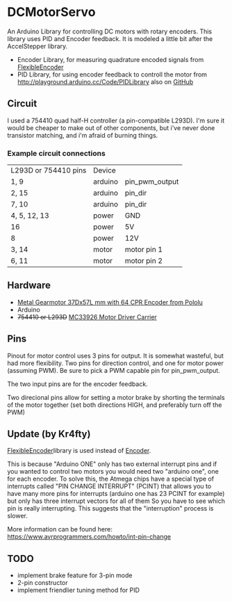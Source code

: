 DCMotorServo
============

An Arduino Library for controlling DC motors with rotary encoders. This library uses PID and Encoder feedback. It is modeled a little bit after the AccelStepper library.

 * Encoder Library, for measuring quadrature encoded signals from [FlexibleEncoder](https://github.com/kr4fty/FlexibleEncoder)
 * PID Library, for using encoder feedback to controll the motor from http://playground.arduino.cc/Code/PIDLibrary  also on [GitHub](https://github.com/br3ttb/Arduino-PID-Library)

Circuit
-------
I used a 754410 quad half-H controller (a pin-compatible L293D). I'm sure it would be cheaper to make out of other components, but i've never done transistor matching, and i'm afraid of burning things.

### Example circuit connections
<table>
<tr><td>L293D or 754410 pins</td><td>Device</td><td></td></tr>
<tr><td>1, 9</td><td>arduino</td><td>pin_pwm_output</td></tr>
<tr><td>2, 15</td><td>arduino</td><td>pin_dir</td></tr>
<tr><td>7, 10</td><td>arduino</td><td>pin_dir</td></tr>
<tr><td>4, 5, 12, 13</td><td>power</td><td>GND</td></tr>
<tr><td>16</td><td>power</td><td>5V</td></tr>
<tr><td>8</td><td>power</td><td>12V</td></tr>
<tr><td>3, 14</td><td>motor</td><td>motor pin 1</td></tr>
<tr><td>6, 11</td><td>motor</td><td>motor pin 2</td></tr>
</table>
  
Hardware
--------
 * [Metal Gearmotor 37Dx57L mm with 64 CPR Encoder from Pololu](http://www.pololu.com/catalog/product/1447)
 * Arduino
 * ~~754410 or L293D~~ [MC33926 Motor Driver Carrier](http://www.pololu.com/product/1212)
  
Pins
----
Pinout for motor control uses 3 pins for output. It is somewhat wasteful, but had more flexibility. Two pins for direction control, and one for motor power (assuming PWM).
Be sure to pick a PWM capable pin for pin_pwm_output.

The two input pins are for the encoder feedback.

Two direcional pins allow for setting a motor brake by shorting the terminals of the motor together (set both directions HIGH, and preferably turn off the PWM)

Update (by Kr4fty)
------------------
[FlexibleEncoder](https://github.com/kr4fty/FlexibleEncoder)library is used instead of [Encoder](http://www.pjrc.com/teensy/td_libs_Encoder.html).

This is because "Arduino ONE" only has two external interrupt pins and if you wanted to control two motors you would need two "arduino one", one for each encoder. To solve this, the Atmega chips have a special type of interrupts called "PIN CHANGE INTERRUPT" (PCINT) that allows you to have many more pins for interrupts (arduino one has 23 PCINT for example) but only has three interrupt vectors for all of them So you have to see which pin is really interrupting. This suggests that the "interruption" process is slower.

More information can be found here: https://www.avrprogrammers.com/howto/int-pin-change
  
TODO
----
 * implement brake feature for 3-pin mode
 * 2-pin constructor
 * implement friendlier tuning method for PID
